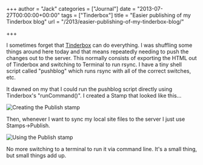 +++
author = "Jack"
categories = ["Journal"]
date = "2013-07-27T00:00:00+00:00"
tags = ["Tinderbox"]
title = "Easier publishing of my Tinderbox blog"
url = "/2013/easier-publishing-of-my-tinderbox-blog/"

+++

I sometimes forget that [Tinderbox][1] can do everything. I was shuffling some things around here today and that means repeatedly needing to push the changes out to the server. This normally consists of exporting the HTML out of Tinderbox and switching to Terminal to run rsync. I have a tiny shell script called "pushblog" which runs rsync with all of the correct switches, etc. 

It dawned on my that I could run the pushblog script directly using Tinderbox's "runCommand()". I created a Stamp that looked like this&#8230;

![Creating the Publish stamp][2]

Then, whenever I want to sync my local site files to the server I just use Stamps->Publish. 

![Using the Publish stamp][3]

No more switching to a terminal to run it via command line. It's a small thing, but small things add up.

 [1]: http://www.eastgate.com/Tinderbox/
 [2]: /img/2013/pushblog-stamp.jpg
 [3]: /img/2013/using-publish-stamp.jpg
